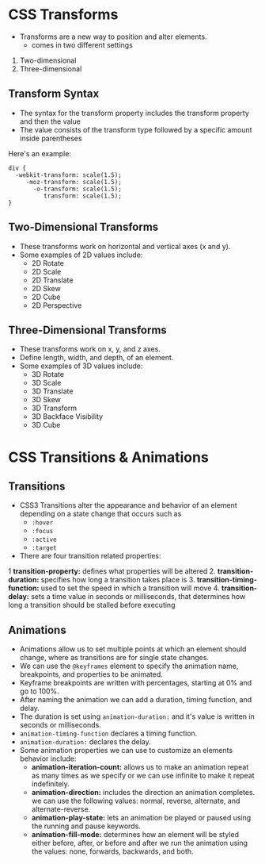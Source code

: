 # CSS Transforms  

* Transforms are a new way to position and alter elements.
    - comes in two different settings
1. Two-dimensional 
2. Three-dimensional

## Transform Syntax
* The syntax for the transform property includes the transform property and then the value
* The value consists of the transform type followed by a specific amount inside parentheses

Here's an example:
```
div {
  -webkit-transform: scale(1.5);
     -moz-transform: scale(1.5);
       -o-transform: scale(1.5);
          transform: scale(1.5);
}
```
## Two-Dimensional Transforms
* These transforms work on horizontal and vertical axes (x and y).
* Some examples of 2D values include:
    - 2D Rotate
    - 2D Scale
    - 2D Translate
    - 2D Skew
    - 2D Cube
    - 2D Perspective

## Three-Dimensional Transforms
* These transforms work on x, y, and z axes.
* Define length, width, and depth, of an element.
* Some examples of 3D values include:
    - 3D Rotate
    - 3D Scale
    - 3D Translate
    - 3D Skew
    - 3D Transform
    - 3D Backface Visibility
    - 3D Cube

# CSS Transitions & Animations 

## Transitions
* CSS3 Transitions alter the appearance and behavior of an element depending on a state change that occurs such as 
    - `:hover`
    - `:focus`
    - `:active`
    - `:target`
* There are four transition related properties:

1  **transition-property:** defines what properties will be altered
2. **transition-duration:** specifies how long a transition takes place is
3. **transition-timing-function:** used to set the speed in which a transition will move
4. **transition-delay:** sets a time value in seconds or milliseconds, that determines how long a transition should be stalled before executing

## Animations
* Animations allow us to set multiple points at which an element should change, where as transitions are for single state changes.
* We can use the `@keyframes` element to specify the animation name, breakpoints, and properties to be animated.
* Keyframe breakpoints are written with percentages, starting at 0% and go to 100%.
* After naming the animation we can add a duration, timing function, and delay.
* The duration is set using `animation-duration:` and it's value is written in seconds or milliseconds.
* `animation-timing-function` declares a timing function.
* `animation-duration:` declares the delay.
* Some animation properties we can use to customize an elements behavior include:
    - **animation-iteration-count:** allows us to make an animation repeat as many times as we specify or we can use infinite to make it repeat indefinitely. 
    - **animation-direction:** includes the direction an animation completes. we can use the following values: normal, reverse, alternate, and alternate-reverse.
    - **animation-play-state:** lets an animation be played or paused using the running and pause keywords.
    - **animation-fill-mode:** determines how an element will be styled either before, after, or before and after we run the animation using the values: none, forwards, backwards, and both.
    